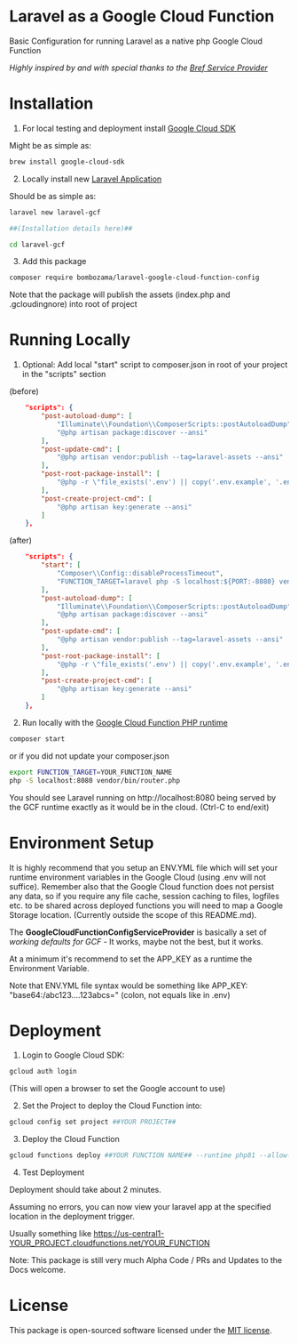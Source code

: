 <h1>Laravel as a Google Cloud Function</h1>

Basic Configuration for running Laravel as a native php Google Cloud Function

_Highly inspired by and with special thanks to the [Bref Service Provider](https://github.com/brefphp/laravel-bridge/blob/master/src/BrefServiceProvider.php)_

# Installation

1. For local testing and deployment install [Google Cloud SDK](https://cloud.google.com/sdk/docs/install)

Might be as simple as:

```bash
brew install google-cloud-sdk
```

2. Locally install new [Laravel Application](https://laravel.com/docs/9.x/installation#the-laravel-installer)

Should be as simple as:

```bash
laravel new laravel-gcf

##(Installation details here)##

cd laravel-gcf
```

3. Add this package

```bash
composer require bombozama/laravel-google-cloud-function-config
```

Note that the package will publish the assets (index.php and .gcloudingnore) into root of project

# Running Locally

1. Optional: Add local "start" script to composer.json in root of your project in the "scripts" section

(before)

```json
    "scripts": {
        "post-autoload-dump": [
            "Illuminate\\Foundation\\ComposerScripts::postAutoloadDump",
            "@php artisan package:discover --ansi"
        ],
        "post-update-cmd": [
            "@php artisan vendor:publish --tag=laravel-assets --ansi"
        ],
        "post-root-package-install": [
            "@php -r \"file_exists('.env') || copy('.env.example', '.env');\""
        ],
        "post-create-project-cmd": [
            "@php artisan key:generate --ansi"
        ]
    },
```

(after)

```json
    "scripts": {
        "start": [
            "Composer\\Config::disableProcessTimeout",
            "FUNCTION_TARGET=laravel php -S localhost:${PORT:-8080} vendor/bin/router.php"
        ],
        "post-autoload-dump": [
            "Illuminate\\Foundation\\ComposerScripts::postAutoloadDump",
            "@php artisan package:discover --ansi"
        ],
        "post-update-cmd": [
            "@php artisan vendor:publish --tag=laravel-assets --ansi"
        ],
        "post-root-package-install": [
            "@php -r \"file_exists('.env') || copy('.env.example', '.env');\""
        ],
        "post-create-project-cmd": [
            "@php artisan key:generate --ansi"
        ]
    },
```

2. Run locally with the [Google Cloud Function PHP runtime](https://cloud.google.com/functions/docs/running/function-frameworks#functions-local-ff-configure-php)

```bash
composer start
```

or if you did not update your composer.json

```bash
export FUNCTION_TARGET=YOUR_FUNCTION_NAME
php -S localhost:8080 vendor/bin/router.php
```

You should see Laravel running on http://localhost:8080 being served by the GCF runtime exactly as it would be in the cloud. (Ctrl-C to end/exit)

# Environment Setup

It is highly recommend that you setup an ENV.YML file which will set your runtime environment variables in the Google Cloud (using .env will not suffice). Remember also that the Google Cloud function does not persist any data, so if you require any file cache, session caching to files, logfiles etc. to be shared across deployed functions you will need to map a Google Storage location. (Currently outside the scope of this README.md).

The **GoogleCloudFunctionConfigServiceProvider** is basically a set of _working defaults for GCF_ - It works, maybe not the best, but it works.

At a minimum it's recommend to set the APP_KEY as a runtime the Environment Variable.

Note that ENV.YML file syntax would be something like APP_KEY: "base64:/abc123....123abcs=" (colon, not equals like in .env)

# Deployment

1. Login to Google Cloud SDK:

```bash
gcloud auth login
```

(This will open a browser to set the Google account to use)

2. Set the Project to deploy the Cloud Function into:

```bash
gcloud config set project ##YOUR PROJECT##
```

3. Deploy the Cloud Function

```bash
gcloud functions deploy ##YOUR FUNCTION NAME## --runtime php81 --allow-unauthenticated --trigger-http --env-vars-file env.yml --entry-point=laravel
```

4. Test Deployment

Deployment should take about 2 minutes.

Assuming no errors, you can now view your laravel app at the specified location in the deployment trigger.

Usually something like https://us-central1-YOUR_PROJECT.cloudfunctions.net/YOUR_FUNCTION

Note: This package is still very much Alpha Code / PRs and Updates to the Docs welcome.

# License

This package is open-sourced software licensed under the [MIT license](https://opensource.org/licenses/MIT).
